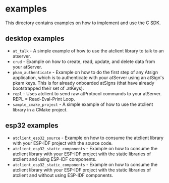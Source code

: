 # examples

This directory contains examples on how to implement and use the C SDK.

## desktop examples

- `at_talk` - A simple example of how to use the atclient library to talk to an atserver.
- `crud` - Example on how to create, read, update, and delete data from your atServer.
- `pkam_authenticate` - Example on how to do the first step of any Atsign application, which is to authenticate with your atServer using an atSign's pkam keys. This is for already onboarded atSigns (that have already bootstrapped their set of .atKeys).
- `repl` - Uses atclient to send raw atProtocol commands to your atServer. REPL = Read-Eval-Print Loop.
- `sample_cmake_project` - A simple example of how to use the atclient library in a CMake project.

## esp32 examples

- `atclient_esp32_source` - Example on how to consume the atclient library with your ESP-IDF project with the source code.
- `atclient_esp32_static_components` - Example on how to consume the atclient library with your ESP-IDF project with the static libraries of atclient and using ESP-IDF components.
- `atclient_esp32_static_components` - Example on how to consume the atclient library with your ESP-IDF project with the static libraries of atclient and without using ESP-IDF components.